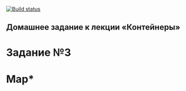 [![Build status](https://ci.appveyor.com/api/projects/status/ve2i7i5m7m1oi6w0?svg=true)](https://ci.appveyor.com/project/ZavyalovAndrei/map-mgpwr)


## Домашнее задание к лекции «Контейнеры»
# Задание №3
# Map*